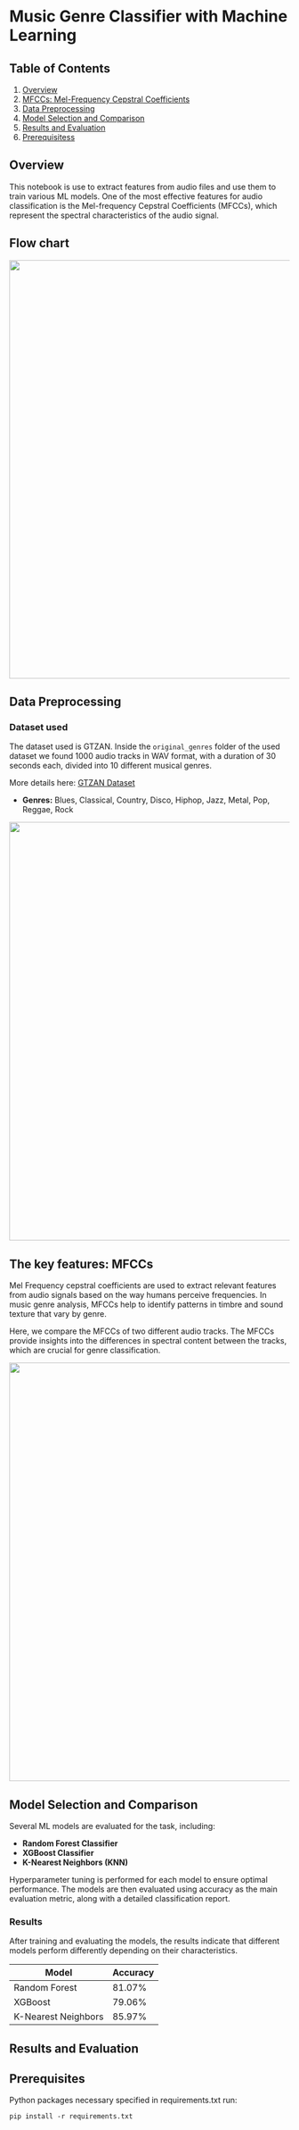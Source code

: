 # Music Genre Classifier with Machine Learning

## Table of Contents
1. [Overview](#overview)
2. [MFCCs: Mel-Frequency Cepstral Coefficients](#mfccs-mel-frequency-cepstral-coefficients)
3. [Data Preprocessing](#data-preprocessing)
5. [Model Selection and Comparison](#model-selection-and-comparison)
6. [Results and Evaluation](#results-and-evaluation)
7. [Prerequisitess](#prerequisites)


## Overview
This notebook is use to extract features from audio files and use them to train various ML models. One of the most effective features for audio classification is the Mel-frequency Cepstral Coefficients (MFCCs), which represent the spectral characteristics of the audio signal.

## Flow chart
<p align="center">
  <img src="https://github.com/user-attachments/assets/1b2828bf-eb22-48b7-a0c2-2e39338a7163" width="750"/>
</p>


## Data Preprocessing

### Dataset used
The dataset used is GTZAN. Inside the ``original_genres`` folder of the used dataset we found 1000 audio tracks in WAV format, with a duration of 30 seconds each, divided into 10 different musical genres. 

More details here: [GTZAN Dataset](https://www.kaggle.com/datasets/andradaolteanu/gtzan-dataset-music-genre-classification/data)

- **Genres:** Blues, Classical, Country, Disco, Hiphop, Jazz, Metal, Pop, Reggae, Rock
  
<p align="center">
  <img src="https://github.com/user-attachments/assets/aab54d0c-8bd3-43e0-a914-526f6c1a40bb" width="750"/>
</p>

## The key features: MFCCs 
Mel Frequency cepstral coefficients are used to extract relevant features from audio signals based on the way humans perceive frequencies. In music genre analysis, MFCCs help to identify patterns in timbre and sound texture that vary by genre.

Here, we compare the MFCCs of two different audio tracks. The MFCCs provide insights into the differences in spectral content between the tracks, which are crucial for genre classification.

<p align="center">
  <img src="https://github.com/user-attachments/assets/5175e1a8-a890-40f0-9010-8e8057b745b1" width="750"/>
</p>


## Model Selection and Comparison
Several ML models are evaluated for the task, including:
- **Random Forest Classifier**
- **XGBoost Classifier**
- **K-Nearest Neighbors (KNN)**

Hyperparameter tuning is performed for each model to ensure optimal performance. The models are then evaluated using accuracy as the main evaluation metric, along with a detailed classification report.

### Results
After training and evaluating the models, the results indicate that different models perform differently depending on their characteristics.

| Model            | Accuracy   |
|------------------|------------|
| Random Forest    | 81.07%     |
| XGBoost          | 79.06%     |
| K-Nearest Neighbors | 85.97%   |

## Results and Evaluation

## Prerequisites
Python packages necessary specified in requirements.txt run:
```
pip install -r requirements.txt
```

